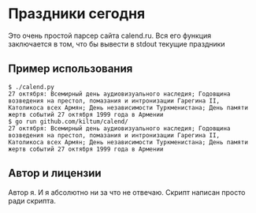 # Праздники сегодня

Это очень простой парсер сайта calend.ru. Вся его функция заключается в том,
что бы вывести в stdout текущие праздники

## Пример использования

```
$ ./calend.py
27 октября: Всемирный день аудиовизуального наследия; Годовщина возведения на престол, помазания и интронизации Гарегина II, Католикоса всех Армян; День независимости Туркменистана; День памяти жертв событий 27 октября 1999 года в Армении
$ go run github.com/kiltum/calend/
27 октября: Всемирный день аудиовизуального наследия; Годовщина возведения на престол, помазания и интронизации Гарегина II, Католикоса всех Армян; День независимости Туркменистана; День памяти жертв событий 27 октября 1999 года в Армении
```

## Автор и лицензии

Автор я. И я абсолютно ни за что не отвечаю. Скрипт написан просто ради скрипта.